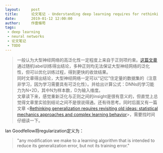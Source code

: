 ```yaml
---
layout:     post
title:      论文笔记 - Understanding deep learning requires for rethinking generalization
date:       2019-01-12 12:00:00
author:     作壹條苟
tags:
 - deep learning
 - neural networks
 - 论文笔记
 - TODO
---
```


> 一般认为大型神经网络的高泛化性一定程度上来自于正则项约束。[这篇文章](https://arxiv.org/abs/1611.03530)通过随机label训练得出结论，多种正则均无法保证大型神经网络的泛化性，但可以优化训练过程，得到更快的收敛结果。  
> 同时文章得出结论，大型神经网络一定可以“记忆”住定量的数据集的（注意非学习，因为学习需要具有可泛化性）。并给出计算公式：DNNs的学习能力为N+2D，其中N为样本数，D为输入维度。  
> 文章读下来，感觉重新泛化与正则之间的insight是很有意义的，但直觉上总觉得文章里实验到结论之间不是很说得通。还有待思考。同时后面又有一篇文章 <[Rethinking generalization requires revisiting old ideas: statistical mechanics approaches and complex learning behavior](https://arxiv.org/abs/1710.09553)>，需要找时间仔细读一下。

Ian Goodfellow将regularization定义为：
> "any modification we make to a learning algorithm that is intended to reduce its generalization error, but not its training error."